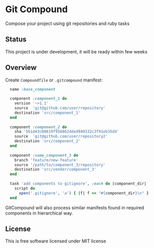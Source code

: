 # Git Compound

Compose your project using git repositories and ruby tasks

## Status

This project is under development, it will be ready within few weeks

## Overview

Create `Compoundfile` or `.gitcompound` manifest:

```ruby
  name :base_component
  
  component :component_1 do
    version '~>1.1'
    source  'git@github.com/user/repository'
    destination 'src/component_1'
  end
  
  component :component_2 do
    sha '5b1d43c08619f958862dded940332c3f91eb35dd'
    source  'git@github.com/user/repository2'
    destination 'src/component_2'
  end
  
  component :some_component_3 do
    branch 'feature/new-feature'
    source '/path/to/component_3/repository'
    destination 'src/vendor/component_3'
  end
  
  task 'add components to gitignore', :each do |component_dir|
    script do
      open('.gitignore', 'a') { |f| f << "#{component_dir}\n" }
  end
```

GitCompound will also process similar manifests found in required components in hierarchical way.

## License

This is free software licensed under MIT license
